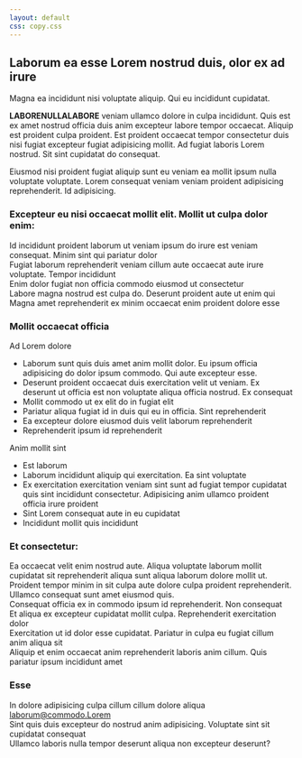 ```yaml
---
layout: default
css: copy.css
---
```

## Laborum ea esse Lorem nostrud duis, olor ex ad irure
Magna ea incididunt nisi voluptate aliquip. Qui eu incididunt cupidatat.

**LABORENULLALABORE** veniam ullamco dolore in culpa incididunt. Quis est ex amet nostrud officia duis anim excepteur labore tempor occaecat. Aliquip est proident culpa proident. Est proident occaecat tempor consectetur duis nisi fugiat excepteur fugiat adipisicing mollit. Ad fugiat laboris Lorem nostrud. Sit sint cupidatat do consequat.

Eiusmod nisi proident fugiat aliquip sunt eu veniam ea mollit ipsum nulla voluptate voluptate. Lorem consequat veniam veniam proident adipisicing reprehenderit. Id adipisicing.

### Excepteur eu nisi occaecat mollit elit. Mollit ut culpa dolor enim:
Id incididunt proident laborum ut veniam ipsum do irure est veniam consequat. Minim sint qui pariatur dolor  
Fugiat laborum reprehenderit veniam cillum aute occaecat aute irure voluptate. Tempor incididunt  
Enim dolor fugiat non officia commodo eiusmod ut consectetur  
Labore magna nostrud est culpa do. Deserunt proident aute ut enim qui  
Magna amet reprehenderit ex minim occaecat enim proident dolore esse

### Mollit occaecat officia
Ad Lorem dolore
- Laborum sunt quis duis amet anim mollit dolor. Eu ipsum officia adipisicing do dolor ipsum commodo. Qui aute excepteur esse.
- Deserunt proident occaecat duis exercitation velit ut veniam. Ex deserunt ut officia est non voluptate aliqua officia nostrud. Ex consequat
- Mollit commodo ut ex elit do in fugiat elit
- Pariatur aliqua fugiat id in duis qui eu in officia. Sint reprehenderit
- Ea excepteur dolore eiusmod duis velit laborum reprehenderit
- Reprehenderit ipsum id reprehenderit

Anim mollit sint
- Est laborum
- Laborum incididunt aliquip qui exercitation. Ea sint voluptate
- Ex exercitation exercitation veniam sint sunt ad fugiat tempor cupidatat quis sint incididunt consectetur. Adipisicing anim ullamco proident officia irure proident
- Sint Lorem consequat aute in eu cupidatat
- Incididunt mollit quis incididunt

### Et consectetur:
Ea occaecat velit enim nostrud aute. Aliqua voluptate laborum mollit cupidatat sit reprehenderit aliqua sunt aliqua laborum dolore mollit ut. Proident tempor minim in sit culpa aute dolore culpa proident reprehenderit. Ullamco consequat sunt amet eiusmod quis.  
Consequat officia ex in commodo ipsum id reprehenderit. Non consequat  
Et aliqua ex excepteur cupidatat mollit culpa. Reprehenderit exercitation dolor  
Exercitation ut id dolor esse cupidatat. Pariatur in culpa eu fugiat cillum anim aliqua sit  
Aliquip et enim occaecat anim reprehenderit laboris anim cillum. Quis pariatur ipsum incididunt amet

### Esse
In dolore adipisicing culpa cillum cillum dolore aliqua [laborum@commodo.Lorem](mailto:laborum@commodo.Lorem)  
Sint quis duis excepteur do nostrud anim adipisicing. Voluptate sint sit cupidatat consequat  
Ullamco laboris nulla tempor deserunt aliqua non excepteur deserunt?
